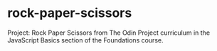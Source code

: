 # rock-paper-scissors
Project: Rock Paper Scissors from The Odin Project curriculum in the JavaScript Basics section of the Foundations course.
